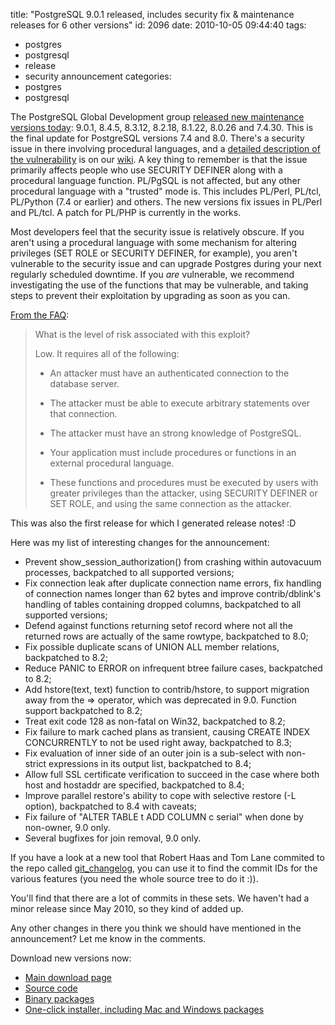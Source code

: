 title: "PostgreSQL 9.0.1 released, includes security fix & maintenance releases for 6 other versions"
id: 2096
date: 2010-10-05 09:44:40
tags: 
- postgres
- postgresql
- release
- security announcement
categories: 
- postgres
- postgresql

The PostgreSQL Global Development group [released new maintenance versions today](http://www.postgresql.org/about/news.1244):  9.0.1, 8.4.5, 8.3.12, 8.2.18, 8.1.22, 8.0.26 and 7.4.30\. This is the final update for PostgreSQL versions 7.4 and 8.0\. There's a security issue in there involving procedural languages, and a [detailed description of the vulnerability](http://wiki.postgresql.org/wiki/20101005securityrelease) is on our [wiki](http://wiki.postgresql.org/). A key thing to remember is that the issue primarily affects people who use SECURITY DEFINER along with a procedural language function. PL/PgSQL is not affected, but any other procedural language with a "trusted" mode is. This includes PL/Perl, PL/tcl, PL/Python (7.4 or earlier) and others.  The new versions fix issues in PL/Perl and PL/tcl.  A patch for PL/PHP is currently in the works.

Most developers feel that the security issue is relatively obscure. If you aren't using a procedural language with some mechanism for altering privileges (SET ROLE or SECURITY DEFINER, for example), you aren't vulnerable to the security issue and can upgrade Postgres during your next regularly scheduled downtime. If you *are* vulnerable, we recommend investigating the use of the functions that may be vulnerable, and taking steps to prevent their exploitation by upgrading as soon as you can.

[From the FAQ](http://wiki.postgresql.org/wiki/20101005securityrelease): 

> What is the level of risk associated with this exploit?> 
> 
> Low. It requires all of the following:> 
> 
> *   An attacker must have an authenticated connection to the database server.> 
> 
> *   The attacker must be able to execute arbitrary statements over that connection.> 
> 
> *   The attacker must have an strong knowledge of PostgreSQL.> 
> 
> *   Your application must include procedures or functions in an external procedural language.> 
> 
> *   These functions and procedures must be executed by users with greater privileges than the attacker, using SECURITY DEFINER or SET ROLE, and using the same connection as the attacker.

This was also the first release for which I generated release notes! :D

Here was my list of interesting changes for the announcement: 

*   Prevent show_session_authorization() from crashing within autovacuum processes, backpatched to all supported versions;
*   Fix connection leak after duplicate connection name errors, fix handling of connection names longer than 62 bytes and improve contrib/dblink's handling of tables containing dropped columns, backpatched to all supported versions;
*   Defend against functions returning setof record where not all the returned rows are actually of the same rowtype, backpatched to 8.0;
*   Fix possible duplicate scans of UNION ALL member relations, backpatched to 8.2;
*   Reduce PANIC to ERROR on infrequent btree failure cases, backpatched to 8.2;
*   Add hstore(text, text) function to contrib/hstore, to support migration away from the => operator, which was deprecated in 9.0\. Function support backpatched to 8.2;
*   Treat exit code 128 as non-fatal on Win32, backpatched to 8.2;
*   Fix failure to mark cached plans as transient, causing CREATE INDEX CONCURRENTLY to not be used right away, backpatched to 8.3;
*   Fix evaluation of inner side of an outer join is a sub-select with non-strict expressions in its output list, backpatched to 8.4;
*   Allow full SSL certificate verification to succeed in the case where both host and hostaddr are specified, backpatched to 8.4;
*   Improve parallel restore's ability to cope with selective restore (-L option), backpatched to 8.4 with caveats;
*   Fix failure of "ALTER TABLE t ADD COLUMN c serial" when done by non-owner, 9.0 only.
*   Several bugfixes for join removal, 9.0 only.

If you have a look at a new tool that Robert Haas and Tom Lane commited to the repo called [git_changelog](http://git.postgresql.org/gitweb?p=postgresql.git;a=blob;f=src/tools/git_changelog;h=af76f6d0ccbf550a75db84d4348dca68f0fa699b;hb=HEAD), you can use it to find the commit IDs for the various features (you need the whole source tree to do it :)).  

You'll find that there are a lot of commits in these sets. We haven't had a minor release since May 2010, so they kind of added up.

Any other changes in there you think we should have mentioned in the announcement? Let me know in the comments.

Download new versions now:

*   [Main download page](http://postgresql.org/download)
*   [Source code](http://postgresql.org//ftp/source/)
*   [Binary packages](http://postgresql.org//ftp/binary/)
*   [One-click installer, including Mac and Windows packages](http://www.enterprisedb.com/products/pgdownload.do)

